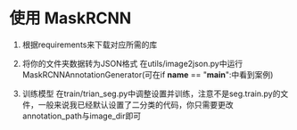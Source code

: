 # 使用 MaskRCNN 
1. 根据requirements来下载对应所需的库

2. 将你的文件夹数据转为JSON格式
在utils/image2json.py中运行MaskRCNNAnnotationGenerator(可在if __name__ == "__main__":中看到案例)

3. 训练模型
在train/trian_seg.py中调整设置并训练，注意不是seg.train.py的文件，一般来说我已经默认设置了二分类的代码，你只需要更改annotation_path与image_dir即可
